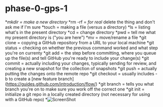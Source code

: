 # phase-0-gps-1

**mkdir = make a new directory*
*rm -rf = _for real_ delete the thing and don't ask me if I'm sure
*touch = making a file (versus a directory)
*ls = listing what's in the present directory
*cd = change directory
*pwd = tell me what my present directory is ("you are here")
*mv = move/rename a file
*git clone = copying a GitHub repository from a URL to your local machine
    *git status = checking on whether the previous command worked and what step you're on currenty
*git add = the step before committing, where you queue up the file(s) and tell GitHub you're ready to include your change(s)
*git commit = actually including your changes, typically sending for review, and creating a new snapshot for the collection of snapshots
*git push = actually putting the changes onto the remote repo
*git checkout = usually includes -b to create a [new feature branch] (https://guides.github.com/introduction/flow/)
*git branch = tells you what branch you're on to make sure you work off the correct one
*git init = initialize a git repo in a locally created directory (not necessary for using with a GitHub repo)
*![ScreenShot](gps1-1.jpg)
